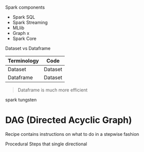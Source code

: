 Spark components

+ Spark SQL
+ Spark Streaming
+ MLlib
+ Graph x
+ Spark Core

Dataset vs Dataframe

| Terminology | Code         |
|-------------|--------------|
| Dataset     | Dataset<Car> |
| Dataframe   | Dataset<Row> |


> Dataframe is much more efficient

spark tungsten


# DAG (Directed Acyclic Graph)

Recipe contains instructions on what to do in a stepwise fashion

Procedural Steps that single directional
